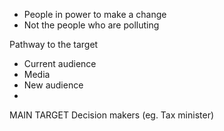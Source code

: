 
- People in power to make a change 
- Not the people who are polluting


Pathway to the target
- Current audience
- Media
- New audience
- 

MAIN TARGET
Decision makers (eg. Tax minister)